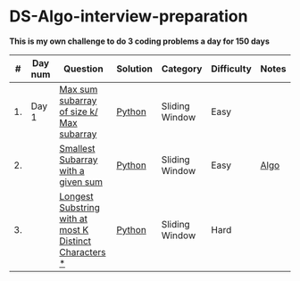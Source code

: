 # DS-Algo-interview-preparation

**This is my own challenge to do 3 coding problems a day for 150 days**

| #  | Day num |Question| Solution | Category |Difficulty | Notes |
| -- |-------|----- | -------- | ---------- |-----|-------|
| 1. | Day 1|[Max sum subarray of size k/ Max subarray](https://leetcode.com/problems/maximum-subarray/)| [Python](https://github.com/harshithreddyhr9/150-days-of-coding/blob/master/Python/Maximum%20sum%20of%20subarray.ipynb) | Sliding Window |Easy | |
| 2. |  |[Smallest Subarray with a given sum](https://leetcode.com/problems/minimum-size-subarray-sum/)| [Python](https://github.com/harshithreddyhr9/150-days-of-coding/blob/master/Python/Smallest%20subarray%20with%20given%20sum.ipynb)| Sliding Window | Easy |[Algo](https://github.com/harshithreddyhr9/Notes/150-days-DS-Algo-challenge/blob/master/Notes%20Smallest%20sub%20array%20with%20given%20sum.pdf) |
| 3. |  |[Longest Substring with at most K Distinct Characters *](https://leetcode.com/problems/longest-substring-with-at-most-k-distinct-characters) | [Python](https://github.com/harshithreddyhr9/150-days-of-coding/blob/master/Python/Longest%20substring%20with%20K%20distinct%20characters.ipynb) | Sliding Window | Hard | | 
